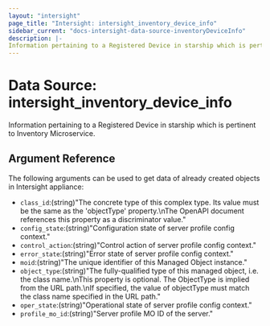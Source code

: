 ```yaml
---
layout: "intersight"
page_title: "Intersight: intersight_inventory_device_info"
sidebar_current: "docs-intersight-data-source-inventoryDeviceInfo"
description: |-
Information pertaining to a Registered Device in starship which is pertinent to Inventory Microservice.
---
```


# Data Source: intersight_inventory_device_info
Information pertaining to a Registered Device in starship which is pertinent to Inventory Microservice.
## Argument Reference
The following arguments can be used to get data of already created objects in Intersight appliance:
* `class_id`:(string)"The concrete type of this complex type. Its value must be the same as the 'objectType' property.\nThe OpenAPI document references this property as a discriminator value."
* `config_state`:(string)"Configuration state of server profile config context."
* `control_action`:(string)"Control action of server profile config context."
* `error_state`:(string)"Error state of server profile config context."
* `moid`:(string)"The unique identifier of this Managed Object instance."
* `object_type`:(string)"The fully-qualified type of this managed object, i.e. the class name.\nThis property is optional. The ObjectType is implied from the URL path.\nIf specified, the value of objectType must match the class name specified in the URL path."
* `oper_state`:(string)"Operational state of server profile config context."
* `profile_mo_id`:(string)"Server profile MO ID of the server."
